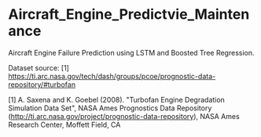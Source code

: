 # Aircraft_Engine_Predictvie_Maintenance
Aircraft Engine Failure Prediction using LSTM and Boosted Tree Regression.

Dataset source: [1] https://ti.arc.nasa.gov/tech/dash/groups/pcoe/prognostic-data-repository/#turbofan 

[1] A. Saxena and K. Goebel (2008). "Turbofan Engine Degradation Simulation Data Set", NASA Ames Prognostics Data Repository (http://ti.arc.nasa.gov/project/prognostic-data-repository), NASA Ames Research Center, Moffett Field, CA
